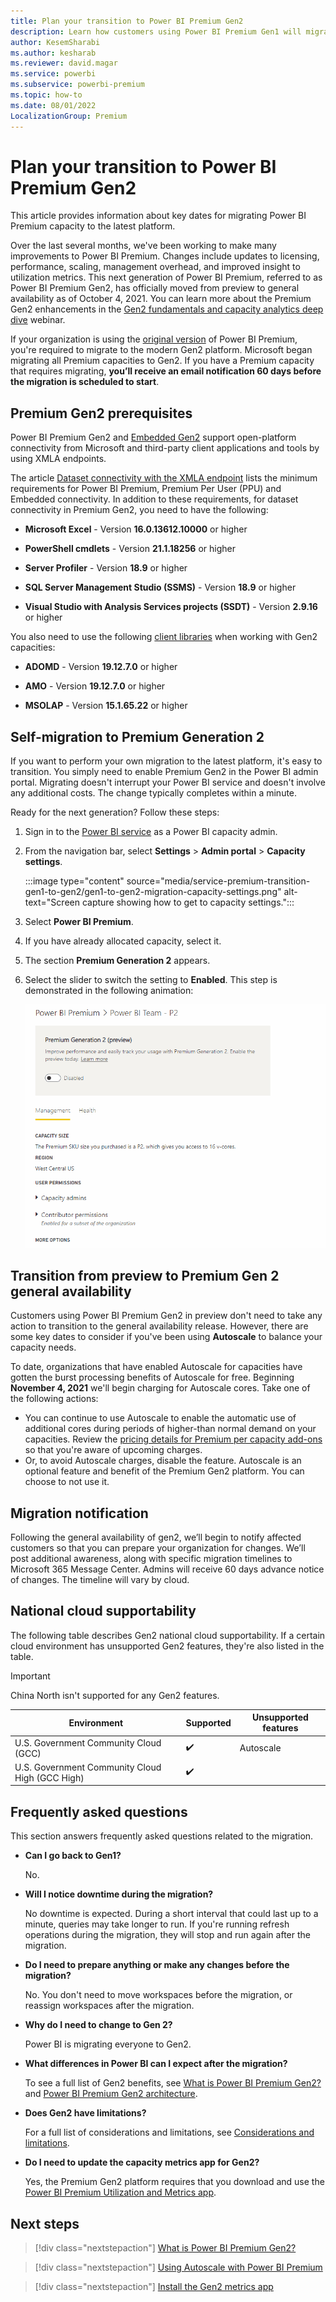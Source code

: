 ```yaml
---
title: Plan your transition to Power BI Premium Gen2
description: Learn how customers using Power BI Premium Gen1 will migrate to Premium Gen2 and key dates to plan for.
author: KesemSharabi
ms.author: kesharab
ms.reviewer: david.magar
ms.service: powerbi
ms.subservice: powerbi-premium
ms.topic: how-to
ms.date: 08/01/2022
LocalizationGroup: Premium
---
```


# Plan your transition to Power BI Premium Gen2

This article provides information about key dates for migrating Power BI Premium capacity to the latest platform.

Over the last several months, we've been working to make many improvements to Power BI Premium. Changes include updates to licensing, performance, scaling, management overhead, and improved insight to utilization metrics. This next generation of Power BI Premium, referred to as Power BI Premium Gen2, has officially moved from preview to general availability as of October 4, 2021. You can learn more about the Premium Gen2 enhancements in the [Gen2 fundamentals and capacity analytics deep dive](https://go.microsoft.com/fwlink/?linkid=2202475) webinar.

If your organization is using the [original version](service-premium-what-is.md) of Power BI Premium, you're required to migrate to the modern Gen2 platform. Microsoft began migrating all Premium capacities to Gen2. If you have a Premium capacity that requires migrating, **you’ll receive an email notification 60 days before the migration is scheduled to start**.

## Premium Gen2 prerequisites

Power BI Premium Gen2 and [Embedded Gen2](../developer/embedded/embedded-analytics-power-bi.md) support open-platform connectivity from Microsoft and third-party client applications and tools by using XMLA endpoints.

The article [Dataset connectivity with the XMLA endpoint](service-premium-connect-tools.md) lists the minimum requirements for Power BI Premium, Premium Per User (PPU) and Embedded connectivity. In addition to these requirements, for dataset connectivity in Premium Gen2, you need to have the following:

* **Microsoft Excel** - Version **16.0.13612.10000** or higher

* **PowerShell cmdlets** - Version **21.1.18256** or higher

* **Server Profiler** - Version **18.9** or higher

* **SQL Server Management Studio (SSMS)** - Version **18.9** or higher

* **Visual Studio with Analysis Services projects (SSDT)** - Version **2.9.16** or higher

You also need to use the following [client libraries](service-premium-connect-tools.md#client-libraries) when working with Gen2 capacities:

* **ADOMD** - Version **19.12.7.0** or higher

* **AMO** - Version **19.12.7.0** or higher

* **MSOLAP** - Version **15.1.65.22** or higher

## Self-migration to Premium Generation 2

If you want to perform your own migration to the latest platform, it's easy to transition. You simply need to enable Premium Gen2 in the Power BI admin portal. Migrating doesn't interrupt your Power BI service and doesn't involve any additional costs. The change typically completes within a minute.

Ready for the next generation? Follow these steps:

1. Sign in to the [Power BI service](https://app.powerbi.com) as a Power BI capacity admin.
2. From the navigation bar, select **Settings** > **Admin portal** > **Capacity settings**.

    :::image type="content" source="media/service-premium-transition-gen1-to-gen2/gen1-to-gen2-migration-capacity-settings.png" alt-text="Screen capture showing how to get to capacity settings.":::

3. Select **Power BI Premium**.
4. If you have already allocated capacity, select it.
5. The section **Premium Generation 2** appears.
6. Select the slider to switch the setting to **Enabled**. This step is demonstrated in the following animation:

    ![Enabling Premium Generation 2](media/service-premium-what-is/enable-premium-gen2.gif#lightbox) 

## Transition from preview to Premium Gen 2 general availability

Customers using Power BI Premium Gen2 in preview don't need to take any action to transition to the general availability release. However, there are some key dates to consider if you've been using **Autoscale** to balance your capacity needs.

To date, organizations that have enabled Autoscale for capacities have gotten the burst processing benefits of Autoscale for free. Beginning **November 4, 2021** we'll begin charging for Autoscale cores. Take one of the following actions:

* You can continue to use Autoscale to enable the automatic use of additional cores during periods of higher-than normal demand on your capacities. Review the [pricing details for Premium per capacity add-ons](https://powerbi.microsoft.com/pricing/#premium-add-on-card-autoscale) so that you're aware of upcoming charges.
* Or, to avoid Autoscale charges, disable the feature. Autoscale is an optional feature and benefit of the Premium Gen2 platform. You can choose to not use it.

## Migration notification

Following the general availability of gen2, we’ll begin to notify affected customers so that you can prepare your organization for changes. We’ll post additional awareness, along with specific migration timelines to Microsoft 365 Message Center. Admins will receive 60 days advance notice of changes. The timeline will vary by cloud.

## National cloud supportability

The following table describes Gen2 national cloud supportability. If a certain cloud environment has unsupported Gen2 features, they're also listed in the table.

>[!IMPORTANT]
>China North isn't supported for any Gen2 features.

|Environment |Supported |Unsupported features |
|------------|----------|---------------------|
|U.S. Government Community Cloud (GCC)            |✔️ |Autoscale |
|U.S. Government Community Cloud High (GCC High) |✔️ |          |

## Frequently asked questions

This section answers frequently asked questions related to the migration.

* **Can I go back to Gen1?**

    No.

* **Will I notice downtime during the migration?**

    No downtime is expected. During a short interval that could last up to a minute, queries may take longer to run. If you're running refresh operations during the migration, they will stop and run again after the migration.

* **Do I need to prepare anything or make any changes before the migration?**

    No. You don't need to move workspaces before the migration, or reassign workspaces after the migration.

* **Why do I need to change to Gen 2?**

    Power BI is migrating everyone to Gen2.

* **What differences in Power BI can I expect after the migration?**

    To see a full list of Gen2 benefits, see [What is Power BI Premium Gen2?](service-premium-gen2-what-is.md) and [Power BI Premium Gen2 architecture](service-premium-architecture.md).

* **Does Gen2 have limitations?**

    For a full list of considerations and limitations, see [Considerations and limitations](service-premium-gen2-what-is.md#considerations-and-limitations).

* **Do I need to update the capacity metrics app for Gen2?**

    Yes, the Premium Gen2 platform requires that you download and use the [Power BI Premium Utilization and Metrics app](service-premium-install-gen2-app.md).

## Next steps

>[!div class="nextstepaction"]
>[What is Power BI Premium Gen2?](service-premium-gen2-what-is.md)

>[!div class="nextstepaction"]
>[Using Autoscale with Power BI Premium](service-premium-auto-scale.md)

>[!div class="nextstepaction"]
>[Install the Gen2 metrics app](service-premium-install-gen2-app.md)
